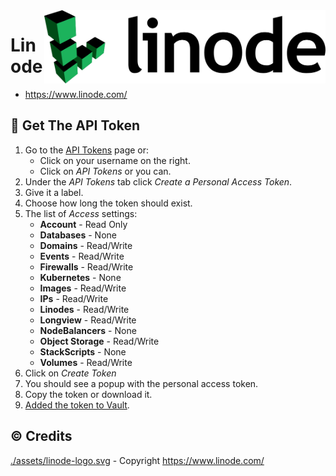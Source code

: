 <img src="./assets/linode-logo.svg" alt="Linode logo" style="width: 450px;" align="right">

# Linode
- https://www.linode.com/

## :key: Get The API Token
1. Go to the [API Tokens](https://cloud.linode.com/profile/tokens) page or: 
    - Click on your username on the right.
    - Click on *API Tokens* or you can.
2. Under the *API Tokens* tab click *Create a Personal Access Token*.
3. Give it a label.
4. Choose how long the token should exist.
5. The list of *Access* settings: 
    - **Account** - Read Only
    - **Databases** - None
    - **Domains** - Read/Write
    - **Events** - Read/Write
    - **Firewalls** - Read/Write
    - **Kubernetes** - None
    - **Images** - Read/Write
    - **IPs** - Read/Write
    - **Linodes** - Read/Write
    - **Longview** - Read/Write
    - **NodeBalancers** - None
    - **Object Storage** - Read/Write
    - **StackScripts** - None
    - **Volumes** - Read/Write
6. Click on *Create Token*
7. You should see a popup with the personal access token.
8. Copy the token or download it.
9. [Added the token to Vault](../../docs/adding-secrets-to-vault.md).

## :copyright: Credits
[./assets/linode-logo.svg](./assets/linode-logo.svg) - Copyright https://www.linode.com/